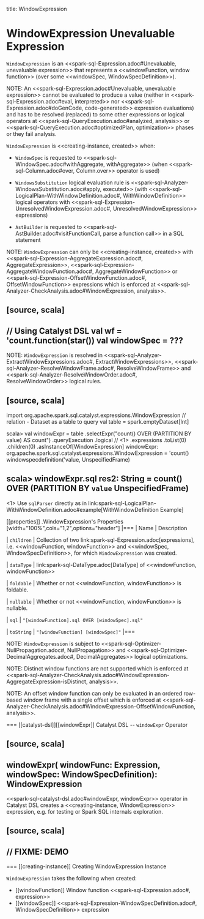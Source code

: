 title: WindowExpression

# WindowExpression Unevaluable Expression

`WindowExpression` is an <<spark-sql-Expression.adoc#Unevaluable, unevaluable expression>> that represents a <<windowFunction, window function>> (over some <<windowSpec, WindowSpecDefinition>>).

NOTE: An <<spark-sql-Expression.adoc#Unevaluable, unevaluable expression>> cannot be evaluated to produce a value (neither in <<spark-sql-Expression.adoc#eval, interpreted>> nor <<spark-sql-Expression.adoc#doGenCode, code-generated>> expression evaluations) and has to be resolved (replaced) to some other expressions or logical operators at <<spark-sql-QueryExecution.adoc#analyzed, analysis>> or <<spark-sql-QueryExecution.adoc#optimizedPlan, optimization>> phases or they fail analysis.

`WindowExpression` is <<creating-instance, created>> when:

* `WindowSpec` is requested to <<spark-sql-WindowSpec.adoc#withAggregate, withAggregate>> (when <<spark-sql-Column.adoc#over, Column.over>> operator is used)

* `WindowsSubstitution` logical evaluation rule is <<spark-sql-Analyzer-WindowsSubstitution.adoc#apply, executed>> (with <<spark-sql-LogicalPlan-WithWindowDefinition.adoc#, WithWindowDefinition>> logical operators with <<spark-sql-Expression-UnresolvedWindowExpression.adoc#, UnresolvedWindowExpression>> expressions)

* `AstBuilder` is requested to <<spark-sql-AstBuilder.adoc#visitFunctionCall, parse a function call>> in a SQL statement

NOTE: `WindowExpression` can only be <<creating-instance, created>> with <<spark-sql-Expression-AggregateExpression.adoc#, AggregateExpression>>, <<spark-sql-Expression-AggregateWindowFunction.adoc#, AggregateWindowFunction>> or <<spark-sql-Expression-OffsetWindowFunction.adoc#, OffsetWindowFunction>> expressions which is enforced at <<spark-sql-Analyzer-CheckAnalysis.adoc#WindowExpression, analysis>>.

[source, scala]
----
// Using Catalyst DSL
val wf = 'count.function(star())
val windowSpec = ???
----

NOTE: `WindowExpression` is resolved in <<spark-sql-Analyzer-ExtractWindowExpressions.adoc#, ExtractWindowExpressions>>, <<spark-sql-Analyzer-ResolveWindowFrame.adoc#, ResolveWindowFrame>> and <<spark-sql-Analyzer-ResolveWindowOrder.adoc#, ResolveWindowOrder>> logical rules.

[source, scala]
----
import org.apache.spark.sql.catalyst.expressions.WindowExpression
// relation - Dataset as a table to query
val table = spark.emptyDataset[Int]

scala> val windowExpr = table
  .selectExpr("count() OVER (PARTITION BY value) AS count")
  .queryExecution
  .logical      // <1>
  .expressions
  .toList(0)
  .children(0)
  .asInstanceOf[WindowExpression]
windowExpr: org.apache.spark.sql.catalyst.expressions.WindowExpression = 'count() windowspecdefinition('value, UnspecifiedFrame)

scala> windowExpr.sql
res2: String = count() OVER (PARTITION BY `value` UnspecifiedFrame)
----
<1> Use `sqlParser` directly as in link:spark-sql-LogicalPlan-WithWindowDefinition.adoc#example[WithWindowDefinition Example]

[[properties]]
.WindowExpression's Properties
[width="100%",cols="1,2",options="header"]
|===
| Name
| Description

| `children`
| Collection of two link:spark-sql-Expression.adoc[expressions], i.e. <<windowFunction, windowFunction>> and <<windowSpec, WindowSpecDefinition>>, for which `WindowExpression` was created.

| `dataType`
| link:spark-sql-DataType.adoc[DataType] of <<windowFunction, windowFunction>>

| `foldable`
| Whether or not <<windowFunction, windowFunction>> is foldable.

| `nullable`
| Whether or not <<windowFunction, windowFunction>> is nullable.

| `sql`
| `"[windowFunction].sql OVER [windowSpec].sql"`

| `toString`
| `"[windowFunction] [windowSpec]"`
|===

NOTE: `WindowExpression` is subject to <<spark-sql-Optimizer-NullPropagation.adoc#, NullPropagation>> and <<spark-sql-Optimizer-DecimalAggregates.adoc#, DecimalAggregates>> logical optimizations.

NOTE: Distinct window functions are not supported which is enforced at <<spark-sql-Analyzer-CheckAnalysis.adoc#WindowExpression-AggregateExpression-isDistinct, analysis>>.

NOTE: An offset window function can only be evaluated in an ordered row-based window frame with a single offset which is enforced at <<spark-sql-Analyzer-CheckAnalysis.adoc#WindowExpression-OffsetWindowFunction, analysis>>.

=== [[catalyst-dsl]][[windowExpr]] Catalyst DSL -- `windowExpr` Operator

[source, scala]
----
windowExpr(
  windowFunc: Expression,
  windowSpec: WindowSpecDefinition): WindowExpression
----

<<spark-sql-catalyst-dsl.adoc#windowExpr, windowExpr>> operator in Catalyst DSL creates a <<creating-instance, WindowExpression>> expression, e.g. for testing or Spark SQL internals exploration.

[source, scala]
----
// FIXME: DEMO
----

=== [[creating-instance]] Creating WindowExpression Instance

`WindowExpression` takes the following when created:

* [[windowFunction]] Window function <<spark-sql-Expression.adoc#, expression>>
* [[windowSpec]] <<spark-sql-Expression-WindowSpecDefinition.adoc#, WindowSpecDefinition>> expression
